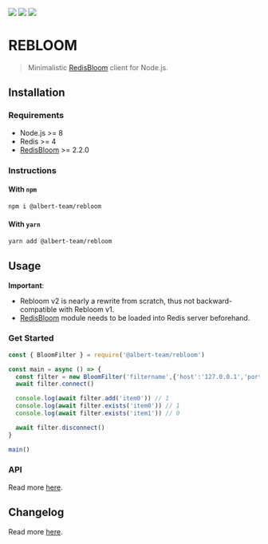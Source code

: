 [![](https://img.shields.io/github/license/albert-team/rebloom.svg?style=flat-square)](https://github.com/albert-team/rebloom)
[![](https://img.shields.io/npm/v/@albert-team/rebloom.svg?style=flat-square)](https://www.npmjs.com/package/@albert-team/rebloom)
[![](https://img.shields.io/travis/com/albert-team/rebloom.svg?style=flat-square)](https://travis-ci.com/albert-team/rebloom)

# REBLOOM

> Minimalistic [RedisBloom][0] client for Node.js.

## Installation

### Requirements

- Node.js >= 8
- Redis >= 4
- [RedisBloom][0] >= 2.2.0

### Instructions

#### With `npm`

```bash
npm i @albert-team/rebloom
```

#### With `yarn`

```bash
yarn add @albert-team/rebloom
```

## Usage

**Important**:

- Rebloom v2 is nearly a rewrite from scratch, thus not backward-compatible with Rebloom v1.
- [RedisBloom][0] module needs to be loaded into Redis server beforehand.

### Get Started

```js
const { BloomFilter } = require('@albert-team/rebloom')

const main = async () => {
  const filter = new BloomFilter('filtername',{'host':'127.0.0.1','port':6379,'password':'myPassword'})
  await filter.connect()

  console.log(await filter.add('item0')) // 1
  console.log(await filter.exists('item0')) // 1
  console.log(await filter.exists('item1')) // 0

  await filter.disconnect()
}

main()
```

### API

Read more [here](https://albert-team.github.io/rebloom).

## Changelog

Read more [here](https://github.com/albert-team/rebloom/blob/master/CHANGELOG.md).

[0]: https://github.com/RedisLabsModules/redisbloom
